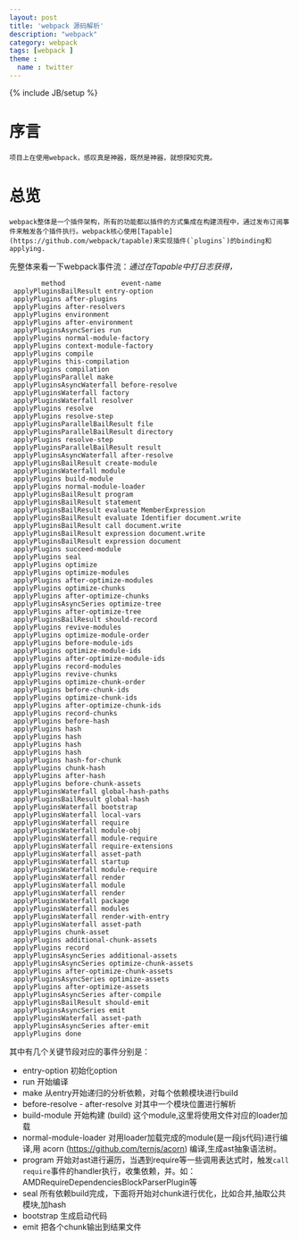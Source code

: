 ```yaml
---
layout: post
title: 'webpack 源码解析'
description: "webpack"
category: webpack
tags: [webpack ]
theme :
  name : twitter
---
```

{% include JB/setup %}

# 序言 

    项目上在使用webpack，感叹真是神器，既然是神器，就想探知究竟。

# 总览
	
    webpack整体是一个插件架构，所有的功能都以插件的方式集成在构建流程中，通过发布订阅事件来触发各个插件执行。webpack核心使用[Tapable] (https://github.com/webpack/tapable)来实现插件(`plugins`)的binding和applying.
先整体来看一下webpack事件流：*通过在Tapable中打日志获得，*

```
        method              event-name
 applyPluginsBailResult entry-option
 applyPlugins after-plugins
 applyPlugins after-resolvers
 applyPlugins environment
 applyPlugins after-environment
 applyPluginsAsyncSeries run
 applyPlugins normal-module-factory
 applyPlugins context-module-factory
 applyPlugins compile
 applyPlugins this-compilation
 applyPlugins compilation
 applyPluginsParallel make
 applyPluginsAsyncWaterfall before-resolve
 applyPluginsWaterfall factory
 applyPluginsWaterfall resolver
 applyPlugins resolve
 applyPlugins resolve-step
 applyPluginsParallelBailResult file
 applyPluginsParallelBailResult directory
 applyPlugins resolve-step
 applyPluginsParallelBailResult result
 applyPluginsAsyncWaterfall after-resolve
 applyPluginsBailResult create-module
 applyPluginsWaterfall module
 applyPlugins build-module
 applyPlugins normal-module-loader
 applyPluginsBailResult program
 applyPluginsBailResult statement
 applyPluginsBailResult evaluate MemberExpression
 applyPluginsBailResult evaluate Identifier document.write
 applyPluginsBailResult call document.write
 applyPluginsBailResult expression document.write
 applyPluginsBailResult expression document
 applyPlugins succeed-module
 applyPlugins seal
 applyPlugins optimize
 applyPlugins optimize-modules
 applyPlugins after-optimize-modules
 applyPlugins optimize-chunks
 applyPlugins after-optimize-chunks
 applyPluginsAsyncSeries optimize-tree
 applyPlugins after-optimize-tree
 applyPluginsBailResult should-record
 applyPlugins revive-modules
 applyPlugins optimize-module-order
 applyPlugins before-module-ids
 applyPlugins optimize-module-ids
 applyPlugins after-optimize-module-ids
 applyPlugins record-modules
 applyPlugins revive-chunks
 applyPlugins optimize-chunk-order
 applyPlugins before-chunk-ids
 applyPlugins optimize-chunk-ids
 applyPlugins after-optimize-chunk-ids
 applyPlugins record-chunks
 applyPlugins before-hash
 applyPlugins hash
 applyPlugins hash
 applyPlugins hash
 applyPlugins hash
 applyPlugins hash-for-chunk
 applyPlugins chunk-hash
 applyPlugins after-hash
 applyPlugins before-chunk-assets
 applyPluginsWaterfall global-hash-paths
 applyPluginsBailResult global-hash
 applyPluginsWaterfall bootstrap
 applyPluginsWaterfall local-vars
 applyPluginsWaterfall require
 applyPluginsWaterfall module-obj
 applyPluginsWaterfall module-require
 applyPluginsWaterfall require-extensions
 applyPluginsWaterfall asset-path
 applyPluginsWaterfall startup
 applyPluginsWaterfall module-require
 applyPluginsWaterfall render
 applyPluginsWaterfall module
 applyPluginsWaterfall render
 applyPluginsWaterfall package
 applyPluginsWaterfall modules
 applyPluginsWaterfall render-with-entry
 applyPluginsWaterfall asset-path
 applyPlugins chunk-asset
 applyPlugins additional-chunk-assets
 applyPlugins record
 applyPluginsAsyncSeries additional-assets
 applyPluginsAsyncSeries optimize-chunk-assets
 applyPlugins after-optimize-chunk-assets
 applyPluginsAsyncSeries optimize-assets
 applyPlugins after-optimize-assets
 applyPluginsAsyncSeries after-compile
 applyPluginsBailResult should-emit
 applyPluginsAsyncSeries emit
 applyPluginsWaterfall asset-path
 applyPluginsAsyncSeries after-emit
 applyPlugins done
```

其中有几个关键节段对应的事件分别是：
- entry-option 初始化option
- run 开始编译
- make 从entry开始递归的分析依赖，对每个依赖模块进行build
- before-resolve - after-resolve    对其中一个模块位置进行解析
- build-module 开始构建 (build) 这个module,这里将使用文件对应的loader加载
- normal-module-loader 对用loader加载完成的module(是一段js代码)进行编译,用 acorn (https://github.com/ternjs/acorn) 编译,生成ast抽象语法树。
- program 开始对ast进行遍历，当遇到require等一些调用表达式时，触发`call require`事件的handler执行，收集依赖，并。如：AMDRequireDependenciesBlockParserPlugin等
- seal 所有依赖build完成，下面将开始对chunk进行优化，比如合并,抽取公共模块,加hash
- bootstrap 生成启动代码
- emit 把各个chunk输出到结果文件

